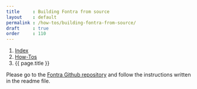 ```yaml
---
title     : Building Fontra from source
layout    : default
permalink : /how-tos/building-fontra-from-source/
draft     : true
order     : 110
---
```


<nav aria-label="breadcrumb">
  <ol class="breadcrumb small">
    <li class="breadcrumb-item"><a href="{{ site.url }}">Index</a></li>
    <li class="breadcrumb-item"><a href="../../how-tos">How-Tos</a></li>
    <li class="breadcrumb-item active" aria-current="page">{{ page.title }}</li>
  </ol>
</nav>

Please go to the [Fontra Github repository](https://github.com/googlefonts/fontra) and follow the instructions written in the readme file.

